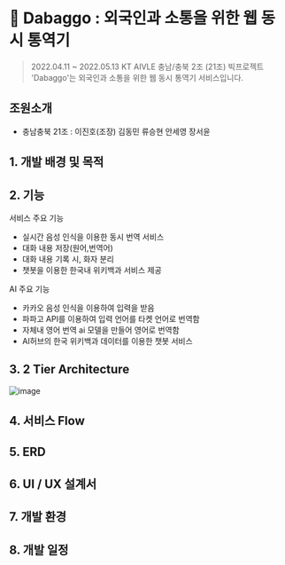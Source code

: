 # 📱 Dabaggo : 외국인과 소통을 위한 웹 동시 통역기 

> 2022.04.11 ~ 2022.05.13 KT AIVLE 충남/충북 2조 (21조) 빅프로젝트
'Dabaggo'는 외국인과 소통을 위한 웹 동시 통역기 서비스입니다.

## 조원소개
- 충남충북 21조 :
이진호(조장) 김동민 류승현 안세영 장서윤

## 1. 개발 배경 및 목적

## 2. 기능
서비스 주요 기능
- 실시간 음성 인식을 이용한 동시 번역 서비스
- 대화 내용 저장(원어,번역어)
- 대화 내용 기록 시, 화자 분리
- 챗봇을 이용한 한국내 위키백과 서비스 제공
 
AI 주요 기능
- 카카오 음성 인식을 이용하여 입력을 받음
- 파파고 API를 이용하여 입력 언어를 타켓 언어로 번역함
- 자체내 영어 번역 ai 모델을 만들어 영어로 번역함
- AI허브의 한국 위키백과 데이터를 이용한 챗봇 서비스

## 3. 2 Tier Architecture
![image](https://user-images.githubusercontent.com/86819254/164353189-4df60420-f190-41e3-9029-7bf8a4e449ec.png)
## 4. 서비스 Flow

## 5. ERD 

## 6. UI / UX 설계서

## 7. 개발 환경

## 8. 개발 일정 

